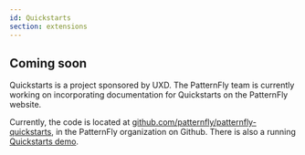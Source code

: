 ```yaml
---
id: Quickstarts
section: extensions
---
```


## Coming soon
Quickstarts is a project sponsored by UXD. The PatternFly team is currently working on incorporating 
documentation for Quickstarts on the PatternFly website.

Currently, the code is located at
<a href="https://github.com/patternfly/patternfly-quickstarts" target="_blank" rel="noopener noreferrer">github.com/patternfly/patternfly-quickstarts</a>, 
in the PatternFly organization on Github. There is also a running 
<a href="https://quickstarts.netlify.app/" target="_blank" rel="noopener noreferrer">Quickstarts demo</a>.
